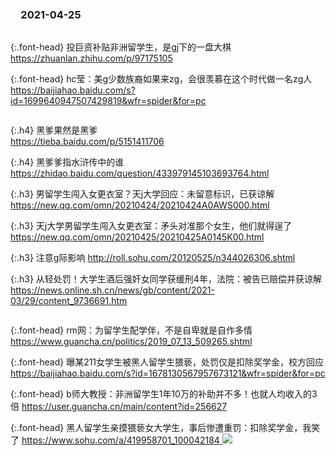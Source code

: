 ### 　2021-04-25
```tip
```

{:.font-head}
投巨资补贴非洲留学生，是gj下的一盘大棋
[
https://zhuanlan.zhihu.com/p/97175105
](
https://zhuanlan.zhihu.com/p/97175105
)

{:.font-head}
hc莹：美g少数族裔如果来zg，会很羡慕在这个时代做一名zg人
<br>[
https://baijiahao.baidu.com/s?id=1699640947507429819&wfr=spider&for=pc
](
https://baijiahao.baidu.com/s?id=1699640947507429819&wfr=spider&for=pc
)
```tip
```

{:.h4}
黑爹果然是黑爹
<br>[
https://tieba.baidu.com/p/5151411706
](
https://tieba.baidu.com/p/5151411706
)

{:.h4}
黑爹爹指水浒传中的谁
[
https://zhidao.baidu.com/question/433979145103693764.html
](
https://zhidao.baidu.com/question/433979145103693764.html
)

{:.h3}
男留学生闯入女更衣室？天j大学回应：未留意标识，已获谅解
[
https://new.qq.com/omn/20210424/20210424A0AWS000.html
](
https://new.qq.com/omn/20210424/20210424A0AWS000.html
)

{:.h3}
天j大学男留学生闯入女更衣室：矛头对准那个女生，他们就得逞了
[
https://new.qq.com/omn/20210425/20210425A0145K00.html
](
https://new.qq.com/omn/20210425/20210425A0145K00.html
)

{:.h3}
注意g际影响
[
http://roll.sohu.com/20120525/n344026306.shtml
](
http://roll.sohu.com/20120525/n344026306.shtml
)

{:.h3}
从轻处罚！大学生酒后强奸女同学获缓刑4年，法院：被告已赔偿并获谅解
[
https://news.online.sh.cn/news/gb/content/2021-03/29/content_9736691.htm
](
https://news.online.sh.cn/news/gb/content/2021-03/29/content_9736691.htm
)
```note
```

{:.font-head}
rm网：为留学生配学伴，不是自卑就是自作多情
<br>[
https://www.guancha.cn/politics/2019_07_13_509265.shtml
](
https://www.guancha.cn/politics/2019_07_13_509265.shtml
)

{:.font-head}
曝某211女学生被黑人留学生猥亵，处罚仅是扣除奖学金，校方回应
[
https://baijiahao.baidu.com/s?id=1678130567957673121&wfr=spider&for=pc
](
https://baijiahao.baidu.com/s?id=1678130567957673121&wfr=spider&for=pc
)

{:.font-head}
b师大教授：非洲留学生1年10万的补助并不多！也就人均收入的3倍
[
https://user.guancha.cn/main/content?id=256627
](
https://user.guancha.cn/main/content?id=256627
)

{:.font-head}
黑人留学生亲摸猥亵女大学生，事后惨遭重罚：扣除奖学金，我笑了
[
https://www.sohu.com/a/419958701_100042184
](
https://www.sohu.com/a/419958701_100042184
)
![](http://p7.itc.cn/q_70/images03/20200922/f37eb559b348468c886b08cd51795962.gif)
